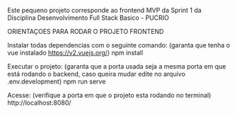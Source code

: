 Este pequeno projeto corresponde ao frontend MVP da Sprint 1 da Disciplina Desenvolvimento Full Stack Basico - PUCRIO

ORIENTAÇOES PARA RODAR O PROJETO FRONTEND

Instalar todas dependencias com o seguinte comando: (garanta que tenha o vue instalado https://v2.vuejs.org/)
    npm install

Executar o projeto: (garanta que a porta usada seja a mesma porta em que está rodando o backend, caso queira mudar edite no arquivo .env.development)
    npm run serve

Acesse: (verifique a porta em que o projeto esta rodando no terminal)
    http://localhost:8080/